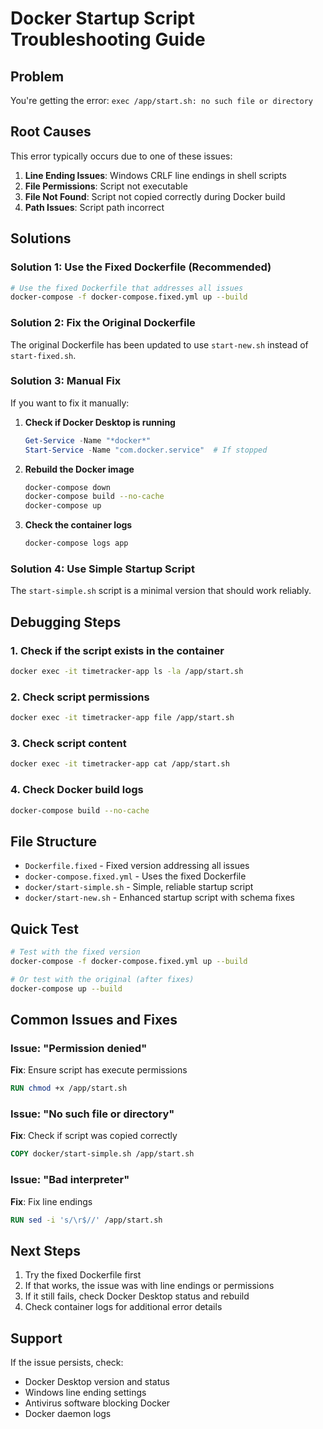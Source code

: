 # Docker Startup Script Troubleshooting Guide

## Problem
You're getting the error: `exec /app/start.sh: no such file or directory`

## Root Causes
This error typically occurs due to one of these issues:

1. **Line Ending Issues**: Windows CRLF line endings in shell scripts
2. **File Permissions**: Script not executable
3. **File Not Found**: Script not copied correctly during Docker build
4. **Path Issues**: Script path incorrect

## Solutions

### Solution 1: Use the Fixed Dockerfile (Recommended)
```bash
# Use the fixed Dockerfile that addresses all issues
docker-compose -f docker-compose.fixed.yml up --build
```

### Solution 2: Fix the Original Dockerfile
The original Dockerfile has been updated to use `start-new.sh` instead of `start-fixed.sh`.

### Solution 3: Manual Fix
If you want to fix it manually:

1. **Check if Docker Desktop is running**
   ```powershell
   Get-Service -Name "*docker*"
   Start-Service -Name "com.docker.service"  # If stopped
   ```

2. **Rebuild the Docker image**
   ```bash
   docker-compose down
   docker-compose build --no-cache
   docker-compose up
   ```

3. **Check the container logs**
   ```bash
   docker-compose logs app
   ```

### Solution 4: Use Simple Startup Script
The `start-simple.sh` script is a minimal version that should work reliably.

## Debugging Steps

### 1. Check if the script exists in the container
```bash
docker exec -it timetracker-app ls -la /app/start.sh
```

### 2. Check script permissions
```bash
docker exec -it timetracker-app file /app/start.sh
```

### 3. Check script content
```bash
docker exec -it timetracker-app cat /app/start.sh
```

### 4. Check Docker build logs
```bash
docker-compose build --no-cache
```

## File Structure
- `Dockerfile.fixed` - Fixed version addressing all issues
- `docker-compose.fixed.yml` - Uses the fixed Dockerfile
- `docker/start-simple.sh` - Simple, reliable startup script
- `docker/start-new.sh` - Enhanced startup script with schema fixes

## Quick Test
```bash
# Test with the fixed version
docker-compose -f docker-compose.fixed.yml up --build

# Or test with the original (after fixes)
docker-compose up --build
```

## Common Issues and Fixes

### Issue: "Permission denied"
**Fix**: Ensure script has execute permissions
```dockerfile
RUN chmod +x /app/start.sh
```

### Issue: "No such file or directory"
**Fix**: Check if script was copied correctly
```dockerfile
COPY docker/start-simple.sh /app/start.sh
```

### Issue: "Bad interpreter"
**Fix**: Fix line endings
```dockerfile
RUN sed -i 's/\r$//' /app/start.sh
```

## Next Steps
1. Try the fixed Dockerfile first
2. If that works, the issue was with line endings or permissions
3. If it still fails, check Docker Desktop status and rebuild
4. Check container logs for additional error details

## Support
If the issue persists, check:
- Docker Desktop version and status
- Windows line ending settings
- Antivirus software blocking Docker
- Docker daemon logs
